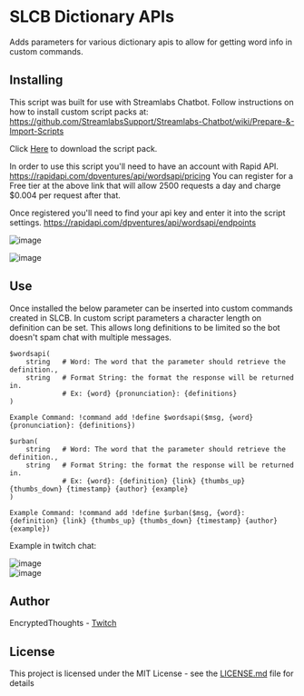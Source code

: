 # SLCB Dictionary APIs

Adds parameters for various dictionary apis to allow for getting word info in custom commands. 

## Installing

This script was built for use with Streamlabs Chatbot.
Follow instructions on how to install custom script packs at:
https://github.com/StreamlabsSupport/Streamlabs-Chatbot/wiki/Prepare-&-Import-Scripts

Click [Here](https://github.com/Encrypted-Thoughts/SLCB-DictionaryAPI/blob/master/DictionaryAPI.zip?raw=true) to download the script pack.

In order to use this script you'll need to have an account with Rapid API.
https://rapidapi.com/dpventures/api/wordsapi/pricing
You can register for a Free tier at the above link that will allow 2500 requests a day and charge $0.004 per request after that.

Once registered you'll need to find your api key and enter it into the script settings.
https://rapidapi.com/dpventures/api/wordsapi/endpoints

![image](https://user-images.githubusercontent.com/50642352/85881019-8f996080-b7a2-11ea-8d4a-f95d019bde34.png)

![image](https://user-images.githubusercontent.com/50642352/85881103-b8b9f100-b7a2-11ea-86a6-ba317c46196e.png)

## Use

Once installed the below parameter can be inserted into custom commands created in SLCB.
In custom script parameters a character length on definition can be set.
This allows long definitions to be limited so the bot doesn't spam chat with multiple messages.

```
$wordsapi(
    string   # Word: The word that the parameter should retrieve the definition.,
    string   # Format String: the format the response will be returned in. 
             # Ex: {word} {pronunciation}: {definitions}
)

Example Command: !command add !define $wordsapi($msg, {word} {pronunciation}: {definitions})
```
```
$urban(
    string   # Word: The word that the parameter should retrieve the definition.,
    string   # Format String: the format the response will be returned in. 
             # Ex: {word}: {definition} {link} {thumbs_up} {thumbs_down} {timestamp} {author} {example}
)

Example Command: !command add !define $urban($msg, {word}: {definition} {link} {thumbs_up} {thumbs_down} {timestamp} {author} {example})
```

Example in twitch chat:

![image](https://user-images.githubusercontent.com/50642352/85913422-483ebe80-b7fa-11ea-837f-e94690023a7d.png)
<br/>
![image](https://user-images.githubusercontent.com/50642352/85913344-a7500380-b7f9-11ea-8629-6874b6e0f031.png)

## Author

EncryptedThoughts - [Twitch](https://www.twitch.tv/encryptedthoughts)

## License

This project is licensed under the MIT License - see the [LICENSE.md](LICENSE.md) file for details


